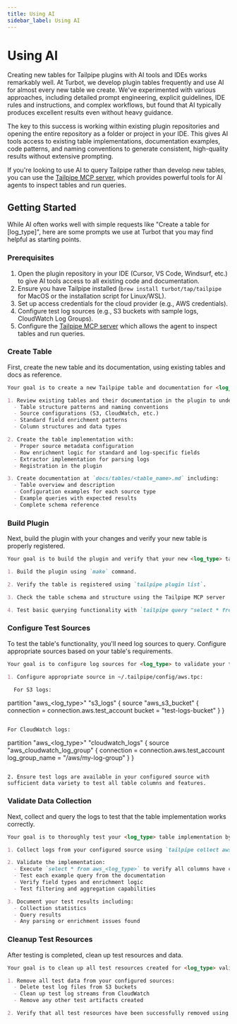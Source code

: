 ```yaml
---
title: Using AI
sidebar_label: Using AI
---
```


# Using AI

Creating new tables for Tailpipe plugins with AI tools and IDEs works remarkably well. At Turbot, we develop plugin tables frequently and use AI for almost every new table we create. We've experimented with various approaches, including detailed prompt engineering, explicit guidelines, IDE rules and instructions, and complex workflows, but found that AI typically produces excellent results even without heavy guidance.

The key to this success is working within existing plugin repositories and opening the entire repository as a folder or project in your IDE. This gives AI tools access to existing table implementations, documentation examples, code patterns, and naming conventions to generate consistent, high-quality results without extensive prompting.

If you're looking to use AI to query Tailpipe rather than develop new tables, you can use the [Tailpipe MCP server](https://github.com/turbot/tailpipe-mcp), which provides powerful tools for AI agents to inspect tables and run queries.

## Getting Started

While AI often works well with simple requests like "Create a table for [log_type]", here are some prompts we use at Turbot that you may find helpful as starting points.

### Prerequisites

1. Open the plugin repository in your IDE (Cursor, VS Code, Windsurf, etc.) to give AI tools access to all existing code and documentation.
2. Ensure you have Tailpipe installed (`brew install turbot/tap/tailpipe` for MacOS or the installation script for Linux/WSL).
3. Set up access credentials for the cloud provider (e.g., AWS credentials).
4. Configure test log sources (e.g., S3 buckets with sample logs, CloudWatch Log Groups).
5. Configure the [Tailpipe MCP server](https://github.com/turbot/tailpipe-mcp) which allows the agent to inspect tables and run queries.

### Create Table

First, create the new table and its documentation, using existing tables and docs as reference.

```md
Your goal is to create a new Tailpipe table and documentation for <log_type>.

1. Review existing tables and their documentation in the plugin to understand:
  - Table structure patterns and naming conventions
  - Source configurations (S3, CloudWatch, etc.)
  - Standard field enrichment patterns
  - Column structures and data types

2. Create the table implementation with:
  - Proper source metadata configuration
  - Row enrichment logic for standard and log-specific fields
  - Extractor implementation for parsing logs
  - Registration in the plugin

3. Create documentation at `docs/tables/<table_name>.md` including:
  - Table overview and description
  - Configuration examples for each source type
  - Example queries with expected results
  - Complete schema reference
```

### Build Plugin

Next, build the plugin with your changes and verify your new table is properly registered.

```md
Your goal is to build the plugin and verify that your new <log_type> table is properly registered and functional.

1. Build the plugin using `make` command.

2. Verify the table is registered using `tailpipe plugin list`.

3. Check the table schema and structure using the Tailpipe MCP server

4. Test basic querying functionality with `tailpipe query "select * from aws_<log_type> limit 1"`.
```

### Configure Test Sources

To test the table's functionality, you'll need log sources to query. Configure appropriate sources based on your table's requirements.

```md
Your goal is to configure log sources for <log_type> to validate your table implementation.

1. Configure appropriate source in ~/.tailpipe/config/aws.tpc:

  For S3 logs:
  ```
  partition "aws_<log_type>" "s3_logs" {
    source "aws_s3_bucket" {
      connection = connection.aws.test_account
      bucket     = "test-logs-bucket"
    }
  }
  ```

  For CloudWatch logs:
  ```
  partition "aws_<log_type>" "cloudwatch_logs" {
    source "aws_cloudwatch_log_group" {
      connection = connection.aws.test_account
      log_group_name = "/aws/my-log-group"
    }
  }
  ```

2. Ensure test logs are available in your configured source with sufficient data variety to test all table columns and features.
```

### Validate Data Collection

Next, collect and query the logs to test that the table implementation works correctly.

```md
Your goal is to thoroughly test your <log_type> table implementation by validating data collection and querying.

1. Collect logs from your configured source using `tailpipe collect aws_<log_type>` command.

2. Validate the implementation:
  - Execute `select * from aws_<log_type>` to verify all columns have correct data
  - Test each example query from the documentation
  - Verify field types and enrichment logic
  - Test filtering and aggregation capabilities

3. Document your test results including:
  - Collection statistics
  - Query results
  - Any parsing or enrichment issues found
```

### Cleanup Test Resources

After testing is completed, clean up test resources and data.

```md
Your goal is to clean up all test resources created for <log_type> validation.

1. Remove all test data from your configured sources:
  - Delete test log files from S3 buckets
  - Clean up test log streams from CloudWatch
  - Remove any other test artifacts created

2. Verify that all test resources have been successfully removed using the same tools used to create them.
```
